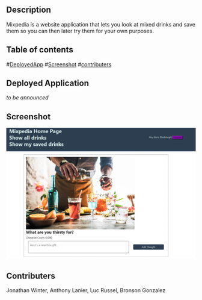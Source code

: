 
## Description
Mixpedia is a website application that lets you look at mixed drinks and save them so you can then later try them for your own purposes.


## Table of contents
#[DeployedApp](#DeployedApplication)
#[Screenshot](#Screenshot)
#[contributers](#Contributers)


## Deployed Application
*to be announced*

## Screenshot 
![Alt text](image-1.png)


## Contributers
Jonathan Winter, Anthony Lanier, Luc Russel, Bronson Gonzalez